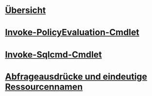 # [Übersicht](database-engine-powershell-reference.md)  
# [Invoke-PolicyEvaluation-Cmdlet](invoke-policyevaluation-cmdlet.md)  
# [Invoke-Sqlcmd-Cmdlet](invoke-sqlcmd-cmdlet.md)  
# [Abfrageausdrücke und eindeutige Ressourcennamen](query-expressions-and-uniform-resource-names.md)  
